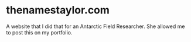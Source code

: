# thenamestaylor.com
A website that I did that for an Antarctic Field Researcher. She allowed me to post this on my portfolio.
